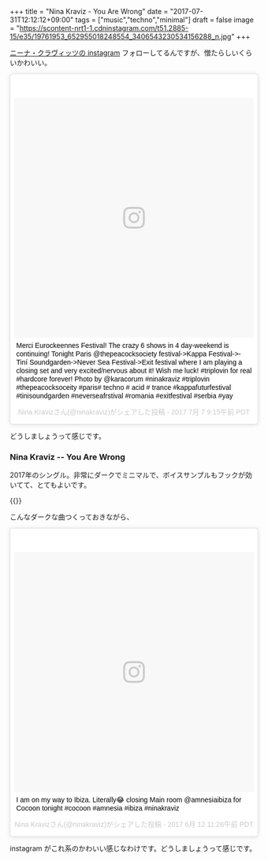 +++
title = "Nina Kraviz - You Are Wrong"
date = "2017-07-31T12:12:12+09:00"
tags = ["music","techno","minimal"]
draft = false
image = "https://scontent-nrt1-1.cdninstagram.com/t51.2885-15/e35/19761953_652955018248554_3406543230534156288_n.jpg"
+++

[ニーナ・クラヴィッツの instagram](https://www.instagram.com/ninakraviz/) フォローしてるんですが、憎たらしいくらいかわいい。

<blockquote class="instagram-media" data-instgrm-captioned data-instgrm-version="7" style=" background:#FFF; border:0; border-radius:3px; box-shadow:0 0 1px 0 rgba(0,0,0,0.5),0 1px 10px 0 rgba(0,0,0,0.15); margin: 1px; max-width:658px; padding:0; width:99.375%; width:-webkit-calc(100% - 2px); width:calc(100% - 2px);"><div style="padding:8px;"> <div style=" background:#F8F8F8; line-height:0; margin-top:40px; padding:50.0% 0; text-align:center; width:100%;"> <div style=" background:url(data:image/png;base64,iVBORw0KGgoAAAANSUhEUgAAACwAAAAsCAMAAAApWqozAAAABGdBTUEAALGPC/xhBQAAAAFzUkdCAK7OHOkAAAAMUExURczMzPf399fX1+bm5mzY9AMAAADiSURBVDjLvZXbEsMgCES5/P8/t9FuRVCRmU73JWlzosgSIIZURCjo/ad+EQJJB4Hv8BFt+IDpQoCx1wjOSBFhh2XssxEIYn3ulI/6MNReE07UIWJEv8UEOWDS88LY97kqyTliJKKtuYBbruAyVh5wOHiXmpi5we58Ek028czwyuQdLKPG1Bkb4NnM+VeAnfHqn1k4+GPT6uGQcvu2h2OVuIf/gWUFyy8OWEpdyZSa3aVCqpVoVvzZZ2VTnn2wU8qzVjDDetO90GSy9mVLqtgYSy231MxrY6I2gGqjrTY0L8fxCxfCBbhWrsYYAAAAAElFTkSuQmCC); display:block; height:44px; margin:0 auto -44px; position:relative; top:-22px; width:44px;"></div></div> <p style=" margin:8px 0 0 0; padding:0 4px;"> <a href="https://www.instagram.com/p/BWQG-CBgeB2/" style=" color:#000; font-family:Arial,sans-serif; font-size:14px; font-style:normal; font-weight:normal; line-height:17px; text-decoration:none; word-wrap:break-word;" target="_blank">Merci Eurockeennes Festival! The crazy 6 shows in 4 day-weekend is continuing! Tonight Paris @thepeacocksociety festival-&gt;Kappa Festival-&gt;-Tiní Soundgarden-&gt;Never Sea Festival-&gt;Exit festival where I am playing a closing set and very excited/nervous about it! Wish me luck! #triplovin for real #hardcore forever! Photo by @karacorum #ninakraviz #triplovin #thepeacocksoceity #paris# techno # acid # trance #kappafuturfestival #tinisoundgarden #neverseafrstival #romania #exitfestival #serbia #yay</a></p> <p style=" color:#c9c8cd; font-family:Arial,sans-serif; font-size:14px; line-height:17px; margin-bottom:0; margin-top:8px; overflow:hidden; padding:8px 0 7px; text-align:center; text-overflow:ellipsis; white-space:nowrap;">Nina Kravizさん(@ninakraviz)がシェアした投稿 - <time style=" font-family:Arial,sans-serif; font-size:14px; line-height:17px;" datetime="2017-07-07T16:15:40+00:00">2017 7月 7 9:15午前 PDT</time></p></div></blockquote> <script async defer src="//platform.instagram.com/en_US/embeds.js"></script>

どうしましょうって感じです。

### Nina Kraviz -- You Are Wrong

2017年のシングル。非常にダークでミニマルで、ボイスサンプルもフックが効いてて、とてもよいです。

{{<youtube FkjrhYXOODI>}}

こんなダークな曲つくっておきながら、

<blockquote class="instagram-media" data-instgrm-captioned data-instgrm-version="7" style=" background:#FFF; border:0; border-radius:3px; box-shadow:0 0 1px 0 rgba(0,0,0,0.5),0 1px 10px 0 rgba(0,0,0,0.15); margin: 1px; max-width:658px; padding:0; width:99.375%; width:-webkit-calc(100% - 2px); width:calc(100% - 2px);"><div style="padding:8px;"> <div style=" background:#F8F8F8; line-height:0; margin-top:40px; padding:50.0% 0; text-align:center; width:100%;"> <div style=" background:url(data:image/png;base64,iVBORw0KGgoAAAANSUhEUgAAACwAAAAsCAMAAAApWqozAAAABGdBTUEAALGPC/xhBQAAAAFzUkdCAK7OHOkAAAAMUExURczMzPf399fX1+bm5mzY9AMAAADiSURBVDjLvZXbEsMgCES5/P8/t9FuRVCRmU73JWlzosgSIIZURCjo/ad+EQJJB4Hv8BFt+IDpQoCx1wjOSBFhh2XssxEIYn3ulI/6MNReE07UIWJEv8UEOWDS88LY97kqyTliJKKtuYBbruAyVh5wOHiXmpi5we58Ek028czwyuQdLKPG1Bkb4NnM+VeAnfHqn1k4+GPT6uGQcvu2h2OVuIf/gWUFyy8OWEpdyZSa3aVCqpVoVvzZZ2VTnn2wU8qzVjDDetO90GSy9mVLqtgYSy231MxrY6I2gGqjrTY0L8fxCxfCBbhWrsYYAAAAAElFTkSuQmCC); display:block; height:44px; margin:0 auto -44px; position:relative; top:-22px; width:44px;"></div></div> <p style=" margin:8px 0 0 0; padding:0 4px;"> <a href="https://www.instagram.com/p/BVP-GKeAYxS/" style=" color:#000; font-family:Arial,sans-serif; font-size:14px; font-style:normal; font-weight:normal; line-height:17px; text-decoration:none; word-wrap:break-word;" target="_blank">I am on my way to Ibiza. Literally😂 closing Main room @amnesiaibiza for Cocoon tonight #cocoon #amnesia #ibiza #ninakraviz</a></p> <p style=" color:#c9c8cd; font-family:Arial,sans-serif; font-size:14px; line-height:17px; margin-bottom:0; margin-top:8px; overflow:hidden; padding:8px 0 7px; text-align:center; text-overflow:ellipsis; white-space:nowrap;">Nina Kravizさん(@ninakraviz)がシェアした投稿 - <time style=" font-family:Arial,sans-serif; font-size:14px; line-height:17px;" datetime="2017-06-12T18:26:44+00:00">2017 6月 12 11:26午前 PDT</time></p></div></blockquote> <script async defer src="//platform.instagram.com/en_US/embeds.js"></script>

instagram がこれ系のかわいい感じなわけです。どうしましょうって感じです。
